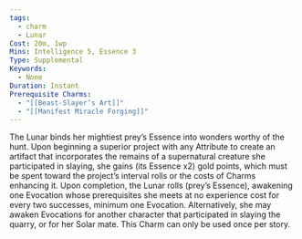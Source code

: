 ```yaml
---
tags:
  - charm
  - Lunar
Cost: 20m, 1wp
Mins: Intelligence 5, Essence 3
Type: Supplemental
Keywords:
  - None
Duration: Instant
Prerequisite Charms:
  - "[[Beast-Slayer’s Art]]"
  - "[[Manifest Miracle Forging]]"
---
```

The Lunar binds her mightiest prey’s Essence into wonders worthy of the hunt. Upon beginning a superior project with any Attribute to create an artifact that incorporates the remains of a supernatural creature she participated in slaying, she gains (its Essence x2) gold points, which must be spent toward the project’s interval rolls or the costs of Charms enhancing it. Upon completion, the Lunar rolls (prey’s Essence), awakening one Evocation whose prerequisites she meets at no experience cost for every two successes, minimum one Evocation. Alternatively, she may awaken Evocations for another character that participated in slaying the quarry, or for her Solar mate. This Charm can only be used once per story.